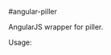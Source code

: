 #angular-piller

AngularJS wrapper for piller.

Usage:

<piller ng-model="pillerModel" piller-options="options" pill-corpus="corpus"></piller>